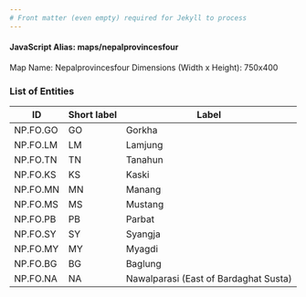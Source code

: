 ```yaml
---
# Front matter (even empty) required for Jekyll to process
---
```


#### JavaScript Alias: maps/nepalprovincesfour

Map Name: Nepalprovincesfour
Dimensions (Width x Height): 750x400






### List of Entities

ID | Short label | Label
---|---|---|
NP.FO.GO|GO|Gorkha
NP.FO.LM|LM|Lamjung
NP.FO.TN|TN|Tanahun
NP.FO.KS|KS|Kaski
NP.FO.MN|MN|Manang
NP.FO.MS|MS|Mustang
NP.FO.PB|PB|Parbat
NP.FO.SY|SY|Syangja
NP.FO.MY|MY|Myagdi
NP.FO.BG|BG|Baglung
NP.FO.NA|NA|Nawalparasi (East of Bardaghat Susta)